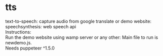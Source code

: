 # tts
text-to-speech: capture audio from google translate or demo website: speechsynthesis: web speech api
</br>
Instructions:
</br>
Run the demo website using wamp server or any other: Main file to run is newdemo.js.
</br>
Needs puppeteer ^1.5.0
